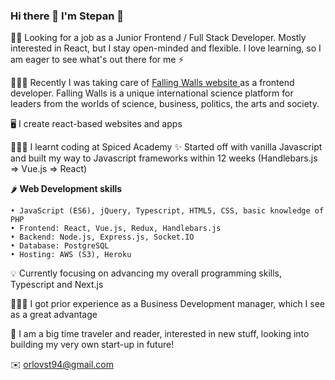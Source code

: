 ### Hi there 👋 I'm Stepan 👾

<!--
**orlovstepan/orlovstepan** is a ✨ _special_ ✨ repository because its `README.md` (this file) appears on your GitHub profile.

Here are some ideas to get you started:

- 🔭 I’m currently working on ...
- 🌱 I’m currently learning ...
- 👯 I’m looking to collaborate on ...
- 🤔 I’m looking for help with ...
- 💬 Ask me about ...
- 📫 How to reach me: ...
- 😄 Pronouns: ...
- ⚡ Fun fact: ...
-->

🕵️‍♂️ Looking for a job as a Junior Frontend / Full Stack Developer. Mostly interested in React, but I stay open-minded and flexible. I love learning, so I am eager to see what's out there for me ⚡️

🧑🏻‍💻 Recently I was taking care of <a href="https://falling-walls.com/"> Falling Walls website </a> as a frontend developer. Falling Walls is a unique international science platform for leaders from the worlds of science, business, politics, the arts and society.

🖥️ I create react-based websites and apps

🧑🏻‍🎓 I learnt coding at Spiced Academy ✨ Started off with vanilla Javascript and built my way to Javascript frameworks within 12 weeks (Handlebars.js => Vue.js => React) 

🌶️ <strong> Web Development skills </strong>

    • JavaScript (ES6), jQuery, Typescript, HTML5, CSS, basic knowledge of PHP
    • Frontend: React, Vue.js, Redux, Handlebars.js
    • Backend: Node.js, Express.js, Socket.IO 
    • Database: PostgreSQL
    • Hosting: AWS (S3), Heroku
    
 💡 Currently focusing on advancing my overall programming skills, Typescript and Next.js
    
 🧑🏻‍💼 I got prior experience as a Business Development manager, which I see as a great advantage
 
 🪩 I am a big time traveler and reader, interested in new stuff, looking into building my very own start-up in future! 
 
 ✉️ orlovst94@gmail.com
